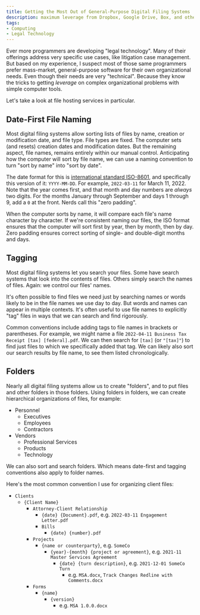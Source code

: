 ```yaml
---
title: Getting the Most Out of General-Purpose Digital Filing Systems
description: maximum leverage from Dropbox, Google Drive, Box, and others
tags:
- Computing
- Legal Technology
---
```


Ever more programmers are developing "legal technology".  Many of their offerings address very specific use cases, like litigation case management.  But based on my experience, I suspect most of those same programmers prefer mass-market, general-purpose software for their own organizational needs.  Even though their needs are very "technical".  Because they know the tricks to getting _leverage_ on complex organizational problems with simple computer tools.

Let's take a look at file hosting services in particular.

## Date-First File Naming

Most digital filing systems allow sorting lists of files by name, creation or modification date, and file type.  File types are fixed.  The computer sets (and resets) creation dates and modification dates.  But the remaining aspect, file names, remains entirely within our manual control.  Anticipating how the computer will sort by file name, we can use a naming convention to turn "sort by name" into "sort by date".

The date format for this is [international standard ISO-8601](https://en.wikipedia.org/wiki/ISO-8601), and specifically this version of it: `YYYY-MM-DD`.  For example, `2022-03-11` for March 11, 2022.  Note that the year comes first, and that month and day numbers are _always_ two digits.  For the months January through September and days 1 through 9, add a `0` at the front.  Nerds call this "zero padding".

When the computer sorts by name, it will compare each file's name character by character.  If we're consistent naming our files, the ISO format ensures that the computer will sort first by year, then by month, then by day.  Zero padding ensures correct sorting of single- and double-digit months and days.

## Tagging

Most digital filing systems let you search your files.  Some have search systems that look into the contents of files.  Others simply search the names of files.  Again: we control our files' names.

It's often possible to find files we need just by searching names or words likely to be in the file names we use day to day.  But words and names can appear in multiple contexts.  It's often useful to use file names to explicitly "tag" files in ways that we can search and find rigorously.

Common conventions include adding tags to file names in brackets or parentheses.  For example, we might name a file `2022-04-11 Business Tax Receipt [tax] [federal].pdf`.  We can then search for `[tax]` (or `"[tax]"`) to find just files to which we specifically added that tag.  We can likely also sort our search results by file name, to see them listed chronologically.

## Folders

Nearly all digital filing systems allow us to create "folders", and to put files and other folders in those folders.  Using folders in folders, we can create hierarchical organizations of files, for example:

- Personnel
  - Executives
  - Employees
  - Contractors
- Vendors
  - Professional Services
  - Products
  - Technology

We can also sort and search folders.  Which means date-first and tagging conventions also apply to folder names.

Here's the most common convention I use for organizing client files:

- `Clients`
  - `{Client Name}`
    - `Attorney-Client Relationship`
      - `{date} {Document}.pdf`, e.g. `2022-03-11 Engagement Letter.pdf`
      - `Bills`
        - `{date} {number}.pdf`
    - `Projects`
      - `{name or counterparty}`, e.g. `SomeCo`
        - `{year}-{month} {project or agreement}`, e.g. `2021-11 Master Services Agreement`
          - `{date} {turn description}`, e.g. `2021-12-01 SomeCo Turn`
            - e.g. `MSA.docx`, `Track Changes Redline with Comments.docx`
    - `Forms`
      - `{name}`
        - `{version}`
          - e.g. `MSA 1.0.0.docx`
